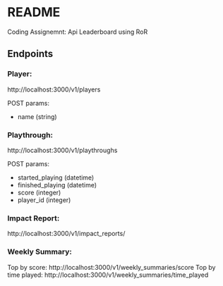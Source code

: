 # README

Coding Assignemnt: Api Leaderboard using RoR

## Endpoints

### Player:
http://localhost:3000/v1/players

POST params:
- name (string)

### Playthrough:

http://localhost:3000/v1/playthroughs

POST params:
- started_playing (datetime)
- finished_playing (datetime)
- score (integer)
- player_id (integer)

### Impact Report:

http://localhost:3000/v1/impact_reports/

### Weekly Summary:

Top by score: http://localhost:3000/v1/weekly_summaries/score
Top by time played: http://localhost:3000/v1/weekly_summaries/time_played
